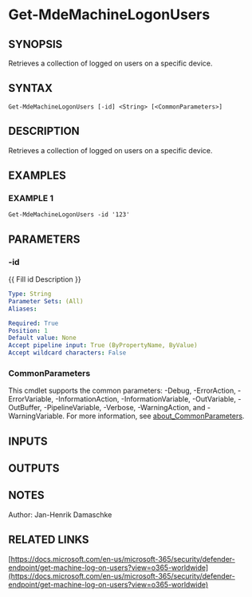 ﻿---
external help file: PSMDE-help.xml
Module Name: PSMDE
online version: https://docs.microsoft.com/en-us/microsoft-365/security/defender-endpoint/get-machine-log-on-users?view=o365-worldwide
schema: 2.0.0
---

# Get-MdeMachineLogonUsers

## SYNOPSIS
Retrieves a collection of logged on users on a specific device.

## SYNTAX

```
Get-MdeMachineLogonUsers [-id] <String> [<CommonParameters>]
```

## DESCRIPTION
Retrieves a collection of logged on users on a specific device.

## EXAMPLES

### EXAMPLE 1
```
Get-MdeMachineLogonUsers -id '123'
```

## PARAMETERS

### -id
{{ Fill id Description }}

```yaml
Type: String
Parameter Sets: (All)
Aliases:

Required: True
Position: 1
Default value: None
Accept pipeline input: True (ByPropertyName, ByValue)
Accept wildcard characters: False
```

### CommonParameters
This cmdlet supports the common parameters: -Debug, -ErrorAction, -ErrorVariable, -InformationAction, -InformationVariable, -OutVariable, -OutBuffer, -PipelineVariable, -Verbose, -WarningAction, and -WarningVariable. For more information, see [about_CommonParameters](http://go.microsoft.com/fwlink/?LinkID=113216).

## INPUTS

## OUTPUTS

## NOTES
Author: Jan-Henrik Damaschke

## RELATED LINKS

[https://docs.microsoft.com/en-us/microsoft-365/security/defender-endpoint/get-machine-log-on-users?view=o365-worldwide](https://docs.microsoft.com/en-us/microsoft-365/security/defender-endpoint/get-machine-log-on-users?view=o365-worldwide)

